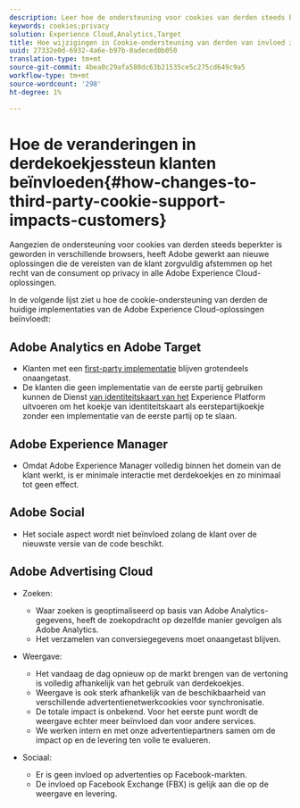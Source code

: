 ```yaml
---
description: Leer hoe de ondersteuning voor cookies van derden steeds beperkter is geworden in browsers.
keywords: cookies;privacy
solution: Experience Cloud,Analytics,Target
title: Hoe wijzigingen in Cookie-ondersteuning van derden van invloed zijn op klanten | Adobe Experience Cloud
uuid: 27332e0d-6932-4a6e-b97b-0adeced0b050
translation-type: tm+mt
source-git-commit: 4bea0c29afa580dc63b21535ce5c275cd649c9a5
workflow-type: tm+mt
source-wordcount: '298'
ht-degree: 1%

---
```



# Hoe de veranderingen in derdekoekjessteun klanten beïnvloeden{#how-changes-to-third-party-cookie-support-impacts-customers}

Aangezien de ondersteuning voor cookies van derden steeds beperkter is geworden in verschillende browsers, heeft Adobe gewerkt aan nieuwe oplossingen die de vereisten van de klant zorgvuldig afstemmen op het recht van de consument op privacy in alle Adobe Experience Cloud-oplossingen.

In de volgende lijst ziet u hoe de cookie-ondersteuning van derden de huidige implementaties van de Adobe Experience Cloud-oplossingen beïnvloedt:

## Adobe Analytics en Adobe Target

* Klanten met een [first-party implementatie](/help/interface/cookies/cookies-first-party.md) blijven grotendeels onaangetast.
* De klanten die geen implementatie van de eerste partij gebruiken kunnen de Dienst [van identiteitskaart van het](https://docs.adobe.com/content/help/en/id-service/using/implementation/implementation-guides.html) Experience Platform uitvoeren om het koekje van identiteitskaart als eerstepartijkoekje zonder een implementatie van de eerste partij op te slaan.

## Adobe Experience Manager

* Omdat Adobe Experience Manager volledig binnen het domein van de klant werkt, is er minimale interactie met derdekoekjes en zo minimaal tot geen effect.

## Adobe Social

* Het sociale aspect wordt niet beïnvloed zolang de klant over de nieuwste versie van de code beschikt.

## Adobe Advertising Cloud

* Zoeken:

   * Waar zoeken is geoptimaliseerd op basis van Adobe Analytics-gegevens, heeft de zoekopdracht op dezelfde manier gevolgen als Adobe Analytics.
   * Het verzamelen van conversiegegevens moet onaangetast blijven.

* Weergave:

   * Het vandaag de dag opnieuw op de markt brengen van de vertoning is volledig afhankelijk van het gebruik van derdekoekjes.
   * Weergave is ook sterk afhankelijk van de beschikbaarheid van verschillende advertentienetwerkcookies voor synchronisatie.
   * De totale impact is onbekend. Voor het eerste punt wordt de weergave echter meer beïnvloed dan voor andere services.
   * We werken intern en met onze advertentiepartners samen om de impact op en de levering ten volle te evalueren.

* Sociaal:

   * Er is geen invloed op advertenties op Facebook-markten.
   * De invloed op Facebook Exchange (FBX) is gelijk aan die op de weergave en levering.

